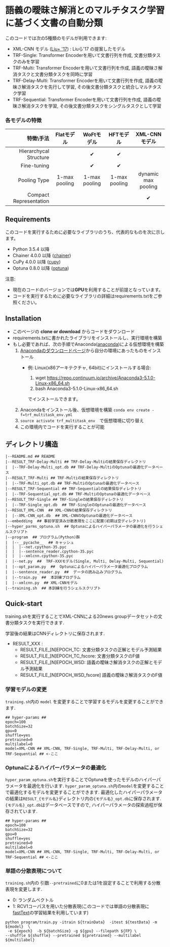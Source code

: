 語義の曖昧さ解消とのマルチタスク学習に基づく文書の自動分類
==
このコードでは次の5種類のモデルが利用できます:

* XML-CNN モデル ([Liu+ '17](http://nyc.lti.cs.cmu.edu/yiming/Publications/jliu-sigir17.pdf)) : Liuら'17 の提案したモデル
* TRF-Single: Transformer Encoderを用いて文書行列を作成, 文書分類タスクのみを学習
* TRF-Multi: Transformer Encoderを用いて文書行列を作成, 語義の曖昧さ解消タスクと文書分類タスクを同時に学習
* TRF-Delay-Multi: Transformer Encoderを用いて文書行列を作成, 語義の曖昧さ解消タスクを先行して学習, その後文書分類タスクと統合しマルチタスク学習
* TRF-Sequential: Transformer Encoderを用いて文書行列を作成, 語義の曖昧さ解消タスクを学習, その後文書分類タスクをシングルタスクとして学習


### 各モデルの特徴

|              特徴\手法 |   Flatモデル  |   WoFtモデル  |   HFTモデル   |    XML-CNNモデル    |
|-----------------------:|:-------------:|:-------------:|:-------------:|:-------------------:|
|              Hierarchycal Structure |               |       ✔       |       ✔       |                     |
|            Fine-tuning |               |       ✔       |       ✔       |                     |
|                Pooling Type | 1-max pooling | 1-max pooling | 1-max pooling | dynamic max pooling |
| Compact Representation |               |               |               |          ✔          |

## Requirements
このコードを実行するために必要なライブラリのうち、代表的なものを次に示します。
* Python 3.5.4 以降
* Chainer 4.0.0 以降 ([chainer](http://chainer.org/))
* CuPy 4.0.0 以降 ([cupy](https://cupy.chainer.org/))
* Optuna 0.8.0 以降 ([optuna](https://optuna.org/))

注意: 
* 現在のコードのバージョンでは**GPU**を利用することが前提となっています。
* コードを実行するために必要なライブラリの詳細はrequirements.txtをご参照ください。

## Installation
* このページの **clone or download** からコードをダウンロード
* requirements.txtに書かれたライブラリをインストールし、実行環境を構築
* もし必要であれば、次の手順でAnaconda([anaconda](https://www.anaconda.com/enterprise/))による仮想環境を構築
    1. [Anacondaのダウンロードページ](https://www.anaconda.com/download/)から自分の環境にあったものをインストール
        * 例: Linux(x86アーキテクチャ, 64bit)にインストールする場合:
            1. wget https://repo.continuum.io/archive/Anaconda3-5.1.0-Linux-x86_64.sh
            1. bash Anaconda3-5.1.0-Linux-x86_64.sh
            
            でインストールできます。
    3. Anacondaをインストール後、仮想環境を構築
        ```conda env create -f=trf_multitask_env.yml```
    4. ```source activate trf_multitask_env```　で仮想環境に切り替え
    5. この環境内でコードを実行することが可能

## ディレクトリ構造
```
|--README.md ## README
|--RESULT_TRF-Delay-Multi ## TRF-Delay-Multiの結果保存ディレクトリ
|  |--TRF-Delay-Multi_opt.db ## TRF-Delay-MultiのOptunaの最適化データベース
|--RESULT_TRF-Multi ## TRF-Multiの結果保存ディレクトリ
|  |--TRF-Multi_opt.db ## TRF-MultiのOptunaの最適化データベース
|--RESULT_TRF-Sequential ## TRF-Sequentialの結果保存ディレクトリ
|  |--TRF-Sequential_opt.db ## TRF-MultiのOptunaの最適化データベース
|--RESULT_TRF-Single ## TRF-Singleの結果保存ディレクトリ
|  |--TRF-Single_opt.db  ## TRF-SingleのOptunaの最適化データベース
|--RESULT_XML-CNN  ## XML-CNNの結果保存ディレクトリ
|  |--XML-CNN_opt.db  ## XML-CNNのOptunaの最適化データベース
|--embedding  ## 事前学習済み分散表現をここに配置(初期は空ディレクトリ)
|--hyper_parms_optuna.sh  ## Optunaによるハイパーパラメータの最適化を行うシェルスクリプト
|--program  ## プログラム(Python)群
|  |--__pycache__  ## キャッシュ
|  |  |--net.cpython-35.pyc
|  |  |--sentence_reader.cpython-35.pyc
|  |  |--xmlcnn.cpython-35.pyc
|  |--net.py  ##  TRF-XXXモデル(Single, Multi, Delay-Multi, Sequential)
|  |--opt_param.py  ##  Optunaによるハイパーパラメータ最適化プログラム
|  |--sentence_reader.py  ##  データの読み込みプログラム
|  |--train.py  ##  本訓練プログラム
|  |--xmlcnn.py  ## XML-CNNモデル
|--training.sh  ## 本訓練を行うシェルスクリプト

```

## Quick-start
training.shを実行することでXML-CNNによる20news groupデータセットの文書分類タスクを実行できます.

学習後の結果はCNNディレクトリに保存されます.
* RESULT_XXX :
    * RESULT_FILE_[N]EPOCH_TC: 文書分類タスクの正解とモデル予測結果
    * RESULT_FILE_[N]EPOCH_TC_fscore: 文書分類タスクのF値
    * RESULT_FILE_[N]EPOCH_WSD: 語義の曖昧さ解消タスクの正解とモデル予測結果
    * RESULT_FILE_[N]EPOCH_WSD_fscore] 語義の曖昧さ解消タスクのF値

### 学習モデルの変更
```training.sh```内の ```model``` を変更することで学習するモデルを変更することができます.
```                                                                                                                 
## hyper-params ##
epoch=100
batchSize=32
gpu=0
shuffle=yes
pretrained=0
multilabel=0
model=XML-CNN ## XML-CNN, TRF-Single, TRF-Multi, TRF-Delay-Multi, or TRF-Sequential ## <-ここ
```

### Optunaによるハイパーパラメータの最適化 ###
````hyper_param_optuna.sh````を実行することでOptunaを使ったモデルのハイパーパラメータを最適化を行います.
````hyper_param_optuna.sh````内の```model```を変更することで最適化するモデルを変更することができます.
最適化したハイパーパラメータの結果は`RESULT_{モデル名}`ディレクトリ内の`{モデル名}_opt.db`に保存されます.
`{モデル名}_opt.db`はデータベースですので, ハイパーパラメータの探索過程が保存されています.
```                                                                                                                 
## hyper-params ##
epoch=100
batchSize=32
gpu=0
shuffle=yes
pretrained=0
multilabel=0
model=XML-CNN ## XML-CNN, TRF-Single, TRF-Multi, TRF-Delay-Multi, or TRF-Sequential ## <-ここ
```


### 単語の分散表現について

```training.sh```内の 引数`--pretrained`に0または1を設定することで利用する分散表現を変更します.
* 0: ランダムベクトル
* 1: RCV1コーパスを用いた分散表現(このコードでは単語の分散表現に[fastText](https://github.com/facebookresearch/fastText)の学習結果を利用しています)

```
python program/train.py -itrain ${trainData}  -itest ${testData} -m ${model}  \
 -e ${epoch}  -b ${batchSize} -g ${gpu} --filepath ${FP} \
--shuffle ${shuffle} --pretrained ${pretrained} --multilabel ${multilabel}
```
